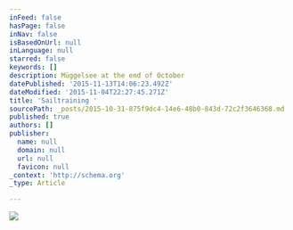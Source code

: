 ```yaml
---
inFeed: false
hasPage: false
inNav: false
isBasedOnUrl: null
inLanguage: null
starred: false
keywords: []
description: Müggelsee at the end of October
datePublished: '2015-11-13T14:06:23.492Z'
dateModified: '2015-11-04T22:27:45.271Z'
title: 'Sailtraining '
sourcePath: _posts/2015-10-31-875f9dc4-14e6-48b0-843d-72c2f3646368.md
published: true
authors: []
publisher:
  name: null
  domain: null
  url: null
  favicon: null
_context: 'http://schema.org'
_type: Article

---
```

![](https://the-grid-user-content.s3-us-west-2.amazonaws.com/661ad730-8050-423f-8861-5046e2c8b582.gif)
